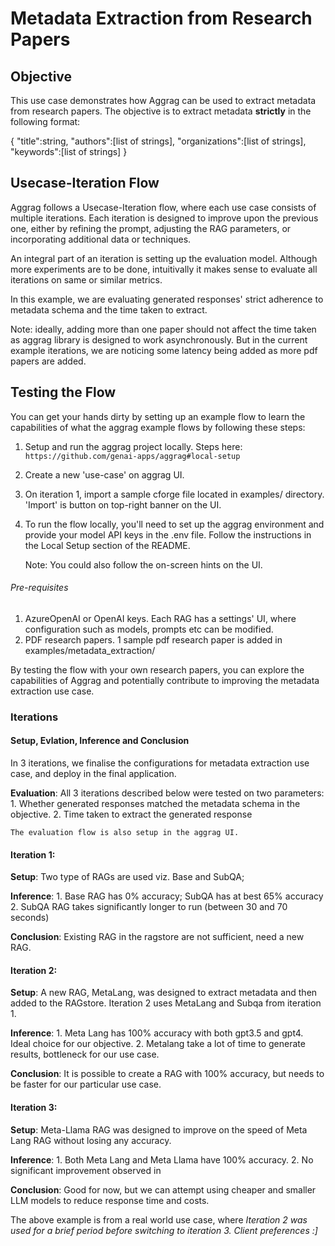 
# Metadata Extraction from Research Papers

## Objective

This use case demonstrates how Aggrag can be used to extract metadata from research papers. The objective is to extract metadata **strictly** in the following format: 

{
"title":string, 
"authors":[list of strings],
"organizations":[list of strings],
"keywords":[list of strings]
}


## Usecase-Iteration Flow

Aggrag follows a Usecase-Iteration flow, where each use case consists of multiple iterations. Each iteration is designed to improve upon the previous one, either by refining the prompt, adjusting the RAG parameters, or incorporating additional data or techniques.

An integral part of an iteration is setting up the evaluation model. Although more experiments are to be done, intuitivally it makes sense to evaluate all iterations on same or similar metrics. 

In this example, we are evaluating generated responses' strict adherence to metadata schema and the time taken to extract. 

Note: ideally, adding more than one paper should not affect the time taken as aggrag library is designed to work asynchronously. But in the current example iterations, we are noticing some latency being added as more pdf papers are added. 

## Testing the Flow

You can get your hands dirty by setting up an example flow to learn the capabilities of what  the aggrag example flows by following these steps:

1. Setup and run the aggrag project locally. Steps here: `https://github.com/genai-apps/aggrag#local-setup`
2. Create a new 'use-case' on aggrag UI.
3. On iteration 1, import a sample cforge file located in examples/ directory. 'Import' is button on top-right banner on the UI.
4. To run the flow locally, you'll need to set up the aggrag environment and provide your model API keys in the .env file. Follow the instructions in the Local Setup section of the README.

    Note: You could also follow the on-screen hints on the UI.

###### Pre-requisites
1. AzureOpenAI or OpenAI keys. Each RAG has a settings' UI, where configuration such as models, prompts etc can be modified. 
2. PDF research papers. 1 sample pdf research paper is added in examples/metadata_extraction/


By testing the flow with your own research papers, you can explore the capabilities of Aggrag and potentially contribute to improving the metadata extraction use case.


### Iterations

#### Setup, Evlation, Inference and Conclusion 

In 3 iterations, we finalise the configurations for metadata extraction use case, and deploy in the final application.

**Evaluation**: All 3 iterations described below were tested on two parameters:
    1. Whether generated responses matched the metadata schema in the objective. 
    2. Time taken to extract the generated response

    The evaluation flow is also setup in the aggrag UI.

#### Iteration 1:

**Setup**: Two type of RAGs are used viz. Base and SubQA;

**Inference**: 
    1. Base RAG has 0% accuracy; SubQA has at best 65% accuracy 
    2. SubQA RAG takes significantly longer to run (between 30 and 70 seconds)

**Conclusion**: Existing RAG in the ragstore are not sufficient, need a new RAG.

#### Iteration 2:

**Setup**: A new RAG, MetaLang, was designed to extract metadata and then added to the RAGstore. Iteration 2 uses MetaLang and Subqa from iteration 1.

**Inference**: 
    1. Meta Lang has 100% accuracy with both gpt3.5 and gpt4. Ideal choice for our objective.
    2. Metalang take a lot of time to generate results, bottleneck for our use case.


**Conclusion**: It is possible to create a RAG with 100% accuracy, but needs to be faster for our particular use case.


#### Iteration 3:

**Setup**: Meta-Llama RAG was designed to improve on the speed of Meta Lang RAG without losing any accuracy. 

**Inference**: 
    1. Both Meta Lang and Meta Llama have 100% accuracy.
    2. No significant improvement observed in 


**Conclusion**: Good for now, but we can attempt using cheaper and smaller LLM models to reduce response time and costs. 


The above example is from a real world use case, where *Iteration 2 was used for a brief period before switching to iteration 3. Client preferences :]* 
